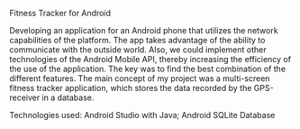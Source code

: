 Fitness Tracker for Android

Developing an application for an Android phone that utilizes the network capabilities of the platform. The app takes advantage of the ability to communicate with the outside world. Also, we could implement other technologies of the Android Mobile API, thereby increasing the efficiency of the use of the application. The key was to find the best combination of the different features. The main concept of my project was a multi-screen fitness tracker application, which stores the data recorded by the GPS-receiver in a database.

Technologies used: Android Studio with Java; Android SQLite Database
